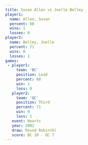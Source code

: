 ```yaml
---
title: Susan Allen vs Joelle Belley
player1:              
  name: Allen, Susan  
  percent: 68         
  wins: 1             
  losses: 0           
player2:              
  name: Belley, Joelle
  percent: 71         
  wins: 0             
  losses: 1           
games:
 - player1:        
     team: 'BC'    
     position: Lead
     percent: 68   
     win: 1        
     loss: 0       
   player2:         
     team: 'QC'     
     position: Third
     percent: 71    
     win: 0         
     loss: 1        
   event: Hearts       
   year: 2002          
   draw: Round Robin(6)
   score: BC 10 - QC 7 
---
```

